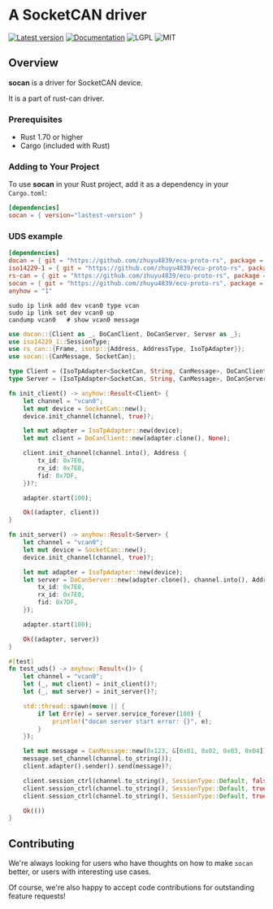 # A SocketCAN driver

[![Latest version](https://img.shields.io/crates/v/socan.svg)](https://crates.io/crates/socan)
[![Documentation](https://docs.rs/bleasy/badge.svg)](https://docs.rs/socan)
![LGPL](https://img.shields.io/badge/license-LGPL-green.svg)
![MIT](https://img.shields.io/badge/license-MIT-yellow.svg)

## Overview
**socan** is a driver for SocketCAN device.

It is a part of rust-can driver.

### Prerequisites
- Rust 1.70 or higher
- Cargo (included with Rust)

### Adding to Your Project

To use **socan** in your Rust project, add it as a dependency in your `Cargo.toml`:

```toml
[dependencies]
socan = { version="lastest-version" }
```

### UDS example
```toml
[dependencies]
docan = { git = "https://github.com/zhuyu4839/ecu-proto-rs", package = "docan" }
iso14229-1 = { git = "https://github.com/zhuyu4839/ecu-proto-rs", package = "iso14229-1" }
rs-can = { git = "https://github.com/zhuyu4839/ecu-proto-rs", package = "rs-can", features = ["isotp-std2004"]  }
socan = { git = "https://github.com/zhuyu4839/ecu-proto-rs", package = "socan" }
anyhow = "1"
```

```shell
sudo ip link add dev vcan0 type vcan
sudo ip link set dev vcan0 up
candump vcan0   # show vcan0 message
```

```rust
use docan::{Client as _, DoCanClient, DoCanServer, Server as _};
use iso14229_1::SessionType;
use rs_can::{Frame, isotp::{Address, AddressType, IsoTpAdapter}};
use socan::{CanMessage, SocketCan};

type Client = (IsoTpAdapter<SocketCan, String, CanMessage>, DoCanClient<SocketCan, String, CanMessage>);
type Server = (IsoTpAdapter<SocketCan, String, CanMessage>, DoCanServer<SocketCan, String, CanMessage>);

fn init_client() -> anyhow::Result<Client> {
    let channel = "vcan0";
    let mut device = SocketCan::new();
    device.init_channel(channel, true)?;

    let mut adapter = IsoTpAdapter::new(device);
    let mut client = DoCanClient::new(adapter.clone(), None);

    client.init_channel(channel.into(), Address {
        tx_id: 0x7E0,
        rx_id: 0x7E8,
        fid: 0x7DF,
    })?;

    adapter.start(100);

    Ok((adapter, client))
}

fn init_server() -> anyhow::Result<Server> {
    let channel = "vcan0";
    let mut device = SocketCan::new();
    device.init_channel(channel, true)?;

    let mut adapter = IsoTpAdapter::new(device);
    let server = DoCanServer::new(adapter.clone(), channel.into(), Address {
        tx_id: 0x7E8,
        rx_id: 0x7E0,
        fid: 0x7DF,
    });

    adapter.start(100);

    Ok((adapter, server))
}

#[test]
fn test_uds() -> anyhow::Result<()> {
    let channel = "vcan0";
    let (_, mut client) = init_client()?;
    let (_, mut server) = init_server()?;

    std::thread::spawn(move || {
        if let Err(e) = server.service_forever(100) {
            println!("docan server start error: {}", e);
        }
    });

    let mut message = CanMessage::new(0x123, &[0x01, 0x02, 0x03, 0x04]).unwrap();
    message.set_channel(channel.to_string());
    client.adapter().sender().send(message)?;

    client.session_ctrl(channel.to_string(), SessionType::Default, false, AddressType::Physical)?;
    client.session_ctrl(channel.to_string(), SessionType::Default, true, AddressType::Physical)?;
    client.session_ctrl(channel.to_string(), SessionType::Default, true, AddressType::Functional)?;

    Ok(())
}
```

## Contributing

We're always looking for users who have thoughts on how to make `socan` better, or users with
interesting use cases.

Of course, we're also happy to accept code contributions for outstanding feature requests!